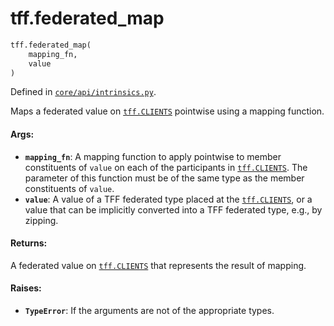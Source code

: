 <div itemscope itemtype="http://developers.google.com/ReferenceObject">
<meta itemprop="name" content="tff.federated_map" />
<meta itemprop="path" content="Stable" />
</div>

# tff.federated_map

```python
tff.federated_map(
    mapping_fn,
    value
)
```

Defined in
[`core/api/intrinsics.py`](http://github.com/tensorflow/federated/tree/master/tensorflow_federated/python/core/api/intrinsics.py).

Maps a federated value on
<a href="../tff.md#CLIENTS"><code>tff.CLIENTS</code></a> pointwise using a
mapping function.

#### Args:

*   <b>`mapping_fn`</b>: A mapping function to apply pointwise to member
    constituents of `value` on each of the participants in
    <a href="../tff.md#CLIENTS"><code>tff.CLIENTS</code></a>. The parameter of
    this function must be of the same type as the member constituents of
    `value`.
*   <b>`value`</b>: A value of a TFF federated type placed at the
    <a href="../tff.md#CLIENTS"><code>tff.CLIENTS</code></a>, or a value that
    can be implicitly converted into a TFF federated type, e.g., by zipping.

#### Returns:

A federated value on <a href="../tff.md#CLIENTS"><code>tff.CLIENTS</code></a>
that represents the result of mapping.

#### Raises:

*   <b>`TypeError`</b>: If the arguments are not of the appropriate types.
